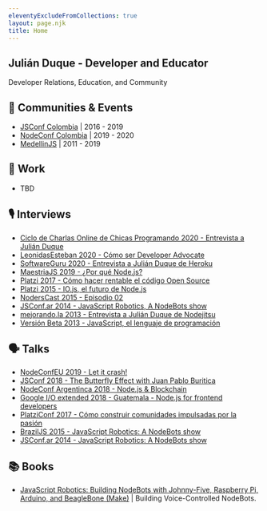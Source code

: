 ```yaml
---
eleventyExcludeFromCollections: true
layout: page.njk
title: Home
---
```

## Julián Duque - Developer and Educator

Developer Relations, Education, and Community

## 👥 Communities & Events

* [JSConf Colombia](https://jsconf.co/) | 2016 - 2019
* [NodeConf Colombia](https://colombia.nodeconf.com/) | 2019 - 2020
* [MedellinJS](https://meetup.com/MedellinJS) | 2011 - 2019

## 💼 Work

* TBD

## 🎙 Interviews

* [Ciclo de Charlas Online de Chicas Programando 2020 - Entrevista a Julián Duque](https://www.youtube.com/watch?v=VHcsZgTNYg4)
* [LeonidasEsteban 2020 - Cómo ser Developer Advocate](https://www.youtube.com/watch?v=AH4zsKyrjpE)
* [SoftwareGuru 2020 - Entrevista a Julián Duque de Heroku](https://www.youtube.com/watch?v=pmNtWrhXaH8)
* [MaestriaJS 2019 - ¿Por qué Node.js?](https://www.youtube.com/watch?v=Y6SH0QaJZO4)
* [Platzi 2017 - Cómo hacer rentable el código Open Source](https://www.youtube.com/watch?v=YYszZE99wOg)
* [Platzi 2015 - IO.js, el futuro de Node.js](https://www.youtube.com/watch?v=UiZseBC8tRo)
* [NodersCast 2015 - Episodio 02](https://www.youtube.com/watch?v=i2qqa2ZDLyo)
* [JSConf.ar 2014 - JavaScript Robotics, A NodeBots show](https://www.youtube.com/watch?v=Pjb002vSvVc)
* [mejorando.la 2013 - Entrevista a Julián Duque de Nodejitsu](https://www.youtube.com/watch?v=af7ceV0TQlM)
* [Versión Beta 2013 - JavaScript, el lenguaje de programación](https://www.youtube.com/watch?v=dqgVxZgaEKM)

## 🗣 Talks

* [NodeConfEU 2019 - Let it crash!](https://www.youtube.com/watch?v=Fguac8pIAtU)
* [JSConf 2018 - The Butterfly Effect with Juan Pablo Buritica](https://www.youtube.com/watch?v=3Ya3Cm7xmwY)
* [NodeConf Argentinca 2018 - Node.js & Blockchain](https://www.youtube.com/watch?v=iq48GcfBqGE)
* [Google I/O extended 2018 - Guatemala - Node.js for frontend developers](https://www.youtube.com/watch?v=wVeBNQF_Tno)
* [PlatziConf 2017 - Cómo construir comunidades impulsadas por la pasión](https://www.youtube.com/watch?v=1eavCX-mB3E)
* [BrazilJS 2015 - JavaScript Robotics: A NodeBots show](https://www.youtube.com/watch?v=8wtT6fUdOhc)
* [JSConf.ar 2014 - JavaScript Robotics: A NodeBots show](https://www.youtube.com/watch?v=N3t2t_WM_go)

## 📚 Books

* [JavaScript Robotics: Building NodeBots with Johnny-Five, Raspberry Pi, Arduino, and BeagleBone (Make)](https://www.amazon.com/JavaScript-Robotics-Johnny-Five-Raspberry-BeagleBone/dp/1457186950/ref=sr_1_1?) | Building Voice-Controlled NodeBots.
